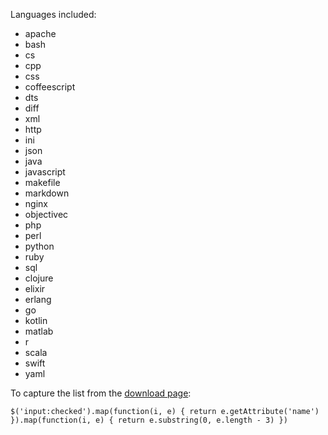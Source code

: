 Languages included:

- apache
- bash
- cs
- cpp
- css
- coffeescript
- dts
- diff
- xml
- http
- ini
- json
- java
- javascript
- makefile
- markdown
- nginx
- objectivec
- php
- perl
- python
- ruby
- sql
- clojure
- elixir
- erlang
- go
- kotlin
- matlab
- r
- scala
- swift
- yaml

To capture the list from the [download page](https://highlightjs.org/download/):

```
$('input:checked').map(function(i, e) { return e.getAttribute('name') }).map(function(i, e) { return e.substring(0, e.length - 3) })
```
